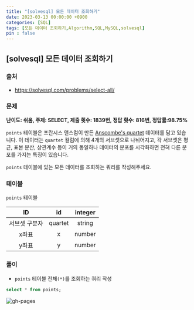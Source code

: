 ```yaml
---
title: "[solvesql] 모든 데이터 조회하기"
date: 2023-03-13 00:00:00 +0900
categories: [SQL]
tags: [모든 데이터 조회하기,Algorithm,SQL,MySQL,solvesql]
pin : false
---
```


## [solvesql] 모든 데이터 조회하기

### 출처
- <https://solvesql.com/problems/select-all/>

### 문제
**난이도: 쉬움, 주제: SELECT, 제출 횟수: 1839번, 정답 횟수: 816번, 정답률:98.75%** <br>

`points` 테이블은 프란시스 앤스컴이 만든 [Anscombe's quartet](https://en.wikipedia.org/wiki/Anscombe%27s_quartet) 데이터를 담고 있습니다. 이 데이터는 `quartet` 컬럼에 의해 4개의 서브셋으로 나뉘어지고, 각 서브셋은 평균, 표본 분산, 상관계수 등이 거의 동일하나 데이터의 분포를 시각화하면 전혀 다른 분포를 가지는 특징이 있습니다.

`points` 테이블에 있는 모든 데이터를 조회하는 쿼리를 작성해주세요.

### 테이블

`points` 테이블

|ID|id|integer|
|:--:|:--:|:--:|
|서브셋 구분자|quartet|string|
|x좌표|x|number|
|y좌표|y|number|

### 풀이
- `points` 테이블 전체`(*)`를 조회하는 쿼리 작성
```sql
select * from points;
```

![gh-pages](../../../assets/img/favicons/android-chrome-256x256.png)
